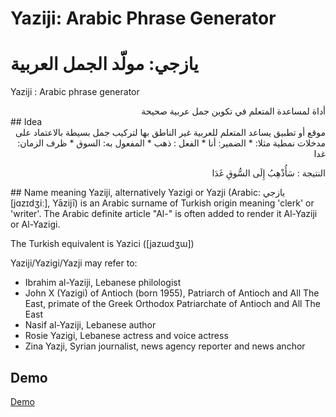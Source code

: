 # Yaziji: Arabic Phrase Generator
# يازجي: مولّد الجمل العربية
Yaziji : Arabic phrase generator
<div dir="rtl">
أداة لمساعدة المتعلم في تكوين جمل عربية صحيحة
</div>
## Idea
<div dir="rtl">
موقع أو تطبيق يساعد المتعلم للعربية غير الناطق بها لتركيب جمل بسيطة بالاعتماد على مدخلات نمطية
مثلا:
* الضمير: أنا
* الفعل : ذهب
* المفعول به: السوق
* ظرف الزمان: غدا 

النتيجة :  سَأُذْهِبُ إِلَى السُّوقِ غَدَا

</div>
## Name meaning
Yaziji, alternatively Yazigi or Yazji (Arabic: يازجي‎ [jɑzɪdʒiː], Yāzijī) is an Arabic surname of Turkish origin meaning 'clerk' or 'writer'. The Arabic definite article "Al-" is often added to render it Al-Yaziji or Al-Yazigi.

The Turkish equivalent is Yazici ([jazɯdʒɯ])

Yaziji/Yazigi/Yazji may refer to:

* Ibrahim al-Yaziji, Lebanese philologist
* John X (Yazigi) of Antioch (born 1955), Patriarch of Antioch and All The East, primate of the Greek Orthodox Patriarchate of Antioch and All The East
* Nasif al-Yaziji, Lebanese author
* Rosie Yazigi, Lebanese actress and voice actress
* Zina Yazji, Syrian journalist, news agency reporter and news anchor

## Demo

[Demo](http://tahadz.com/yaziji/) 